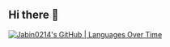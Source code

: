 ## Hi there 👋

<!--
**Jabin0214/Jabin0214** is a ✨ _special_ ✨ repository because its `README.md` (this file) appears on your GitHub profile.

Here are some ideas to get you started:

- 🔭 I’m currently working on ...
- 🌱 I’m currently learning ...
- 👯 I’m looking to collaborate on ...
- 🤔 I’m looking for help with ...
- 💬 Ask me about ...
- 📫 How to reach me: ...
- 😄 Pronouns: ...
- ⚡ Fun fact: ...
-->

[![Jabin0214's GitHub | Languages Over Time](https://stats.quira.sh/Jabin0214/languages-over-time?theme=dark)](https://quira.sh?utm_source=widgets&utm_campaign=Jabin0214)
